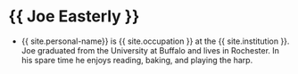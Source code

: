 # {{ Joe Easterly }}
- {{ site.personal-name}} is {{ site.occupation }} at the {{ site.institution }}. Joe graduated from the University at Buffalo and lives in Rochester. In his spare time he enjoys reading, baking, and playing the harp.
